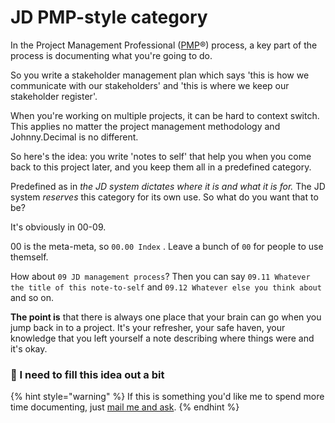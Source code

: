 # JD PMP-style category

In the Project Management Professional \([PMP](https://www.pmi.org/certifications/types/project-management-pmp)®\) process, a key part of the process is documenting what you're going to do.

So you write a stakeholder management plan which says 'this is how we communicate with our stakeholders' and 'this is where we keep our stakeholder register'.

When you're working on multiple projects, it can be hard to context switch. This applies no matter the project management methodology and Johnny.Decimal is no different.

So here's the idea: you write 'notes to self' that help you when you come back to this project later, and you keep them all in a predefined category.

Predefined as in _the JD system dictates where it is and what it is for._ The JD system _reserves_ this category for its own use. So what do you want that to be?

It's obviously in 00-09.

00 is the meta-meta, so `00.00 Index` . Leave a bunch of `00` for people to use themself.

How about `09 JD management process`? Then you can say `09.11 Whatever the title of this note-to-self` and `09.12 Whatever else you think about` and so on.

**The point is** that there is always one place that your brain can go when you jump back in to a project. It's your refresher, your safe haven, your knowledge that you left yourself a note describing where things were and it's okay.

### 🚧 I need to fill this idea out a bit

{% hint style="warning" %}
If this is something you'd like me to spend more time documenting, just [mail me and ask](mailto:hello@johnnydecimal.com).
{% endhint %}

